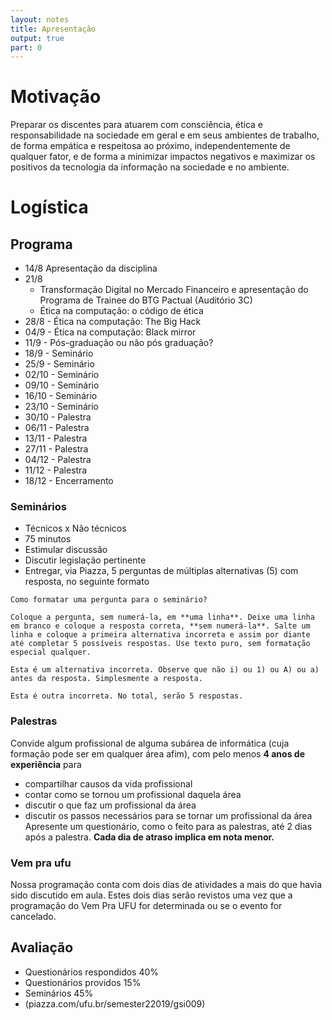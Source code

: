 ```yaml
---
layout: notes
title: Apresentação
output: true
part: 0 
---
```


# Motivação

Preparar os discentes para atuarem com consciência, ética e responsabilidade na sociedade em geral e em seus ambientes de trabalho, de forma empática e respeitosa ao próximo, independentemente de qualquer fator, e de forma a minimizar impactos negativos e maximizar os  positivos da tecnologia da informação na sociedade e no ambiente.

# Logística

## Programa
* 14/8 Apresentação da disciplina
* 21/8 
  * Transformação Digital no Mercado Financeiro e apresentação do Programa de Trainee do BTG Pactual (Auditório 3C)
  * Ética na computação: o código de ética
* 28/8 - Ética na computação: The Big Hack
* 04/9 - Ética na computação: Black mirror
* 11/9 - Pós-graduação ou não pós graduação?
* 18/9 - Seminário
* 25/9 - Seminário
* 02/10 - Seminário
* 09/10 - Seminário
* 16/10 - Seminário
* 23/10 - Seminário
* 30/10 - Palestra
* 06/11 - Palestra
* 13/11 - Palestra
* 27/11 - Palestra
* 04/12 - Palestra
* 11/12 - Palestra
* 18/12 - Encerramento

### Seminários

* Técnicos x Não técnicos
* 75 minutos
* Estimular discussão
* Discutir legislação pertinente
* Entregar, via Piazza, 5 perguntas de múltiplas alternativas (5) com resposta, no seguinte formato
```
Como formatar uma pergunta para o seminário?

Coloque a pergunta, sem numerá-la, em **uma linha**. Deixe uma linha em branco e coloque a resposta correta, **sem numerá-la**. Salte um linha e coloque a primeira alternativa incorreta e assim por diante até completar 5 possíveis respostas. Use texto puro, sem formatação especial qualquer.

Esta é um alternativa incorreta. Observe que não i) ou 1) ou A) ou a) antes da resposta. Simplesmente a resposta.

Esta é outra incorreta. No total, serão 5 respostas.
```

### Palestras

Convide algum profissional de alguma subárea de informática (cuja formação pode ser em qualquer área afim), com pelo menos **4 anos de experiência** para
* compartilhar causos da vida profissional
* contar como se tornou um profissional daquela área
* discutir o que faz um profissional da área
* discutir os passos necessários para se tornar um profissional da área
Apresente um questionário, como o feito para as palestras, até 2 dias após a palestra. **Cada dia de atraso implica em nota menor.**

### Vem pra ufu
Nossa programação conta com dois dias de atividades a mais do que havia sido discutido em aula. Estes dois dias serão revistos uma vez que a programação do Vem Pra UFU for determinada ou se o evento for cancelado.

## Avaliação

* Questionários respondidos 40%
* Questionários providos 15%
* Seminários 45%
* (piazza.com/ufu.br/semester22019/gsi009)
